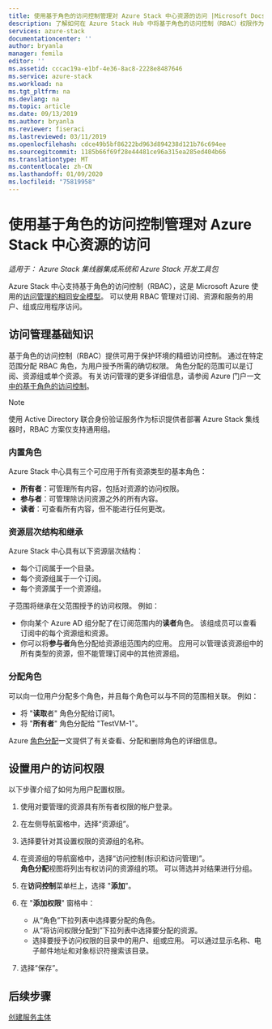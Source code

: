 ```yaml
---
title: 使用基于角色的访问控制管理对 Azure Stack 中心资源的访问 |Microsoft Docs
description: 了解如何在 Azure Stack Hub 中将基于角色的访问控制（RBAC）权限作为管理员或租户进行管理。
services: azure-stack
documentationcenter: ''
author: bryanla
manager: femila
editor: ''
ms.assetid: cccac19a-e1bf-4e36-8ac8-2228e8487646
ms.service: azure-stack
ms.workload: na
ms.tgt_pltfrm: na
ms.devlang: na
ms.topic: article
ms.date: 09/13/2019
ms.author: bryanla
ms.reviewer: fiseraci
ms.lastreviewed: 03/11/2019
ms.openlocfilehash: cdce49b5bf86222bd963d894238d121b76c694ee
ms.sourcegitcommit: 1185b66f69f28e44481ce96a315ea285ed404b66
ms.translationtype: MT
ms.contentlocale: zh-CN
ms.lasthandoff: 01/09/2020
ms.locfileid: "75819958"
---
```

# <a name="manage-access-to-resources-in-azure-stack-hub-with-role-based-access-control"></a>使用基于角色的访问控制管理对 Azure Stack 中心资源的访问

*适用于： Azure Stack 集线器集成系统和 Azure Stack 开发工具包*

Azure Stack 中心支持基于角色的访问控制（RBAC），这是 Microsoft Azure 使用的[访问管理的相同安全模型](/azure/role-based-access-control/overview)。 可以使用 RBAC 管理对订阅、资源和服务的用户、组或应用程序访问。

## <a name="basics-of-access-management"></a>访问管理基础知识

基于角色的访问控制（RBAC）提供可用于保护环境的精细访问控制。 通过在特定范围分配 RBAC 角色，为用户授予所需的确切权限。 角色分配的范围可以是订阅、资源组或单个资源。 有关访问管理的更多详细信息，请参阅 Azure 门户一文[中的基于角色的访问控制](/azure/role-based-access-control/overview)。

> [!NOTE]
> 使用 Active Directory 联合身份验证服务作为标识提供者部署 Azure Stack 集线器时，RBAC 方案仅支持通用组。

### <a name="built-in-roles"></a>内置角色

Azure Stack 中心具有三个可应用于所有资源类型的基本角色：

* **所有者**：可管理所有内容，包括对资源的访问权限。
* **参与者**：可管理除访问资源之外的所有内容。
* **读者**：可查看所有内容，但不能进行任何更改。

### <a name="resource-hierarchy-and-inheritance"></a>资源层次结构和继承

Azure Stack 中心具有以下资源层次结构：

* 每个订阅属于一个目录。
* 每个资源组属于一个订阅。
* 每个资源属于一个资源组。

子范围将继承在父范围授予的访问权限。 例如：

* 你向某个 Azure AD 组分配了在订阅范围内的**读者**角色。 该组成员可以查看订阅中的每个资源组和资源。
* 你可以将**参与者**角色分配给资源组范围内的应用。 应用可以管理该资源组中的所有类型的资源，但不能管理订阅中的其他资源组。

### <a name="assigning-roles"></a>分配角色

可以向一位用户分配多个角色，并且每个角色可以与不同的范围相关联。 例如：

* 将 "**读取**者" 角色分配给订阅1。
* 将 "**所有者**" 角色分配给 "TestVM-1"。

Azure [角色分配](/azure/role-based-access-control/role-assignments-portal)一文提供了有关查看、分配和删除角色的详细信息。

## <a name="set-access-permissions-for-a-user"></a>设置用户的访问权限

以下步骤介绍了如何为用户配置权限。

1. 使用对要管理的资源具有所有者权限的帐户登录。
2. 在左侧导航窗格中，选择“资源组”。
3. 选择要针对其设置权限的资源组的名称。
4. 在资源组的导航窗格中，选择“访问控制(标识和访问管理)”。<BR> **角色分配**视图将列出有权访问的资源组的项。 可以筛选并对结果进行分组。
5. 在**访问控制**菜单栏上，选择 "**添加**"。
6. 在 "**添加权限**" 窗格中：

   * 从“角色”下拉列表中选择要分配的角色。
   * 从“将访问权限分配到”下拉列表中选择要分配的资源。
   * 选择要授予访问权限的目录中的用户、组或应用。 可以通过显示名称、电子邮件地址和对象标识符搜索该目录。

7. 选择“保存”。

## <a name="next-steps"></a>后续步骤

[创建服务主体](../operator/azure-stack-create-service-principals.md)
